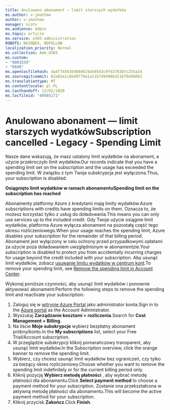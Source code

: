 ```yaml
---
title: Anulowano abonament — limit starszych wydatków
ms.author: v-jmathew
author: v-jmathew
manager: scotv
ms.audience: Admin
ms.topic: article
ms.service: o365-administration
ROBOTS: NOINDEX, NOFOLLOW
localization_priority: Normal
ms.collection: Adm_O365
ms.custom:
- "9003559"
- "6848"
ms.openlocfilehash: da4f7456359b04619a505d3c9fd378387c255a24
ms.sourcegitcommit: 62a83a1c6bd9779a1a11b749490bd11670d4b063
ms.translationtype: MT
ms.contentlocale: pl-PL
ms.lasthandoff: 12/02/2020
ms.locfileid: "49565171"
---
```

# <a name="subscription-cancelled---legacy---spending-limit"></a><span data-ttu-id="d1c56-102">Anulowano abonament — limit starszych wydatków</span><span class="sxs-lookup"><span data-stu-id="d1c56-102">Subscription cancelled - Legacy - Spending Limit</span></span>

<span data-ttu-id="d1c56-103">Nasze dane wskazują, że masz ustalony limit wydatków na abonament, a użycie przekroczyło limit wydatków.</span><span class="sxs-lookup"><span data-stu-id="d1c56-103">Our records indicate that you have a spending limit set on the subscription and the usage has exceeded the spending limit.</span></span> <span data-ttu-id="d1c56-104">W związku z tym Twoja subskrypcja jest wyłączona.</span><span class="sxs-lookup"><span data-stu-id="d1c56-104">Thus, your subscription is disabled.</span></span>

<span data-ttu-id="d1c56-105">**Osiągnięto limit wydatków w ramach abonamentu**</span><span class="sxs-lookup"><span data-stu-id="d1c56-105">**Spending limit on the subscription has reached**</span></span>

<span data-ttu-id="d1c56-106">Abonamenty platformy Azure z kredytami mają limity wydatków.</span><span class="sxs-lookup"><span data-stu-id="d1c56-106">Azure subscriptions with credits have spending limits on them.</span></span> <span data-ttu-id="d1c56-107">Oznacza to, że możesz korzystać tylko z usług do doładowania.</span><span class="sxs-lookup"><span data-stu-id="d1c56-107">This means you can only use services up to the included credit.</span></span> <span data-ttu-id="d1c56-108">Gdy Twoje użycie osiągnie limit wydatków, platforma Azure wyłącza abonament na pozostałą część tego okresu rozliczeniowego.</span><span class="sxs-lookup"><span data-stu-id="d1c56-108">When your usage reaches the spending limit, Azure disables your subscription for the remainder of that billing period.</span></span> <span data-ttu-id="d1c56-109">Abonament jest wyłączony w celu ochrony przed przypadkowymi opłatami za użycie poza doładowaniem uwzględnionym w abonamentzie.</span><span class="sxs-lookup"><span data-stu-id="d1c56-109">Your subscription is disabled to protect you from accidentally incurring charges for usage beyond the credit included with your subscription.</span></span> <span data-ttu-id="d1c56-110">Aby usunąć limit wydatków, zobacz [usuwanie limitu wydatków w centrum kont](https://docs.microsoft.com/azure/cost-management-billing/manage/spending-limit#remove).</span><span class="sxs-lookup"><span data-stu-id="d1c56-110">To remove your spending limit, see [Remove the spending limit in Account Center](https://docs.microsoft.com/azure/cost-management-billing/manage/spending-limit#remove).</span></span>

<span data-ttu-id="d1c56-111">Wykonaj poniższe czynności, aby usunąć limit wydatków i ponownie aktywować abonament:</span><span class="sxs-lookup"><span data-stu-id="d1c56-111">Perform the following steps to remove the spending limit and reactivate your subscription:</span></span>

1. <span data-ttu-id="d1c56-112">Zaloguj się w [witrynie Azure Portal](https://portal.azure.com/) jako administrator konta.</span><span class="sxs-lookup"><span data-stu-id="d1c56-112">Sign in to the [Azure portal](https://portal.azure.com/) as the Account Administrator.</span></span>
2. <span data-ttu-id="d1c56-113">Wyszukaj **Zarządzanie kosztami + rozliczenia**.</span><span class="sxs-lookup"><span data-stu-id="d1c56-113">Search for **Cost Management + Billing**.</span></span>
3. <span data-ttu-id="d1c56-114">Na liście **Moje subskrypcje** wybierz bezpłatny abonament próbny/konto.</span><span class="sxs-lookup"><span data-stu-id="d1c56-114">In the **My subscriptions** list, select your Free Trial/Account subscription.</span></span>
4. <span data-ttu-id="d1c56-115">W przeglądzie subskrypcji kliknij pomarańczowy transparent, aby usunąć limit wydatków.</span><span class="sxs-lookup"><span data-stu-id="d1c56-115">In the Subscription overview, click the orange banner to remove the spending limit.</span></span>
5. <span data-ttu-id="d1c56-116">Wybierz, czy chcesz usunąć limit wydatków bez ograniczeń, czy tylko za bieżący okres rozliczeniowy.</span><span class="sxs-lookup"><span data-stu-id="d1c56-116">Choose whether you want to remove the spending limit indefinitely or for the current billing period only.</span></span>
6. <span data-ttu-id="d1c56-117">Kliknij pozycję **Wybierz metodę płatności** , aby wybrać metodę płatności dla abonamentu.</span><span class="sxs-lookup"><span data-stu-id="d1c56-117">Click **Select payment method** to choose a payment method for your subscription.</span></span> <span data-ttu-id="d1c56-118">Zostanie ona przekształcona w aktywną metodę płatności dla abonamentu.</span><span class="sxs-lookup"><span data-stu-id="d1c56-118">This will become the active payment method for your subscription.</span></span>
7. <span data-ttu-id="d1c56-119">Kliknij przycisk **Zakończ**.</span><span class="sxs-lookup"><span data-stu-id="d1c56-119">Click **Finish**.</span></span>
